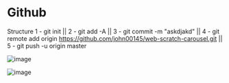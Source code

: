 # Github 
Structure
1 - git init ||
2 - git add -A ||
3 - git commit -m "askdjakd" ||
4 - git remote add origin https://github.com/john00145/web-scratch-carousel.git ||
5 - git push -u origin master


![image](https://github.com/user-attachments/assets/ab5414c3-e577-48f8-b3ce-adb67f5e0977)

![image](https://github.com/user-attachments/assets/2175a343-3baa-4cb4-a363-396efd23d69c)


